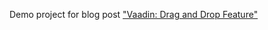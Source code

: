 Demo project for blog post ["Vaadin: Drag and Drop Feature"](https://ramonak.io/posts/vaadin-drag-and-drop)

